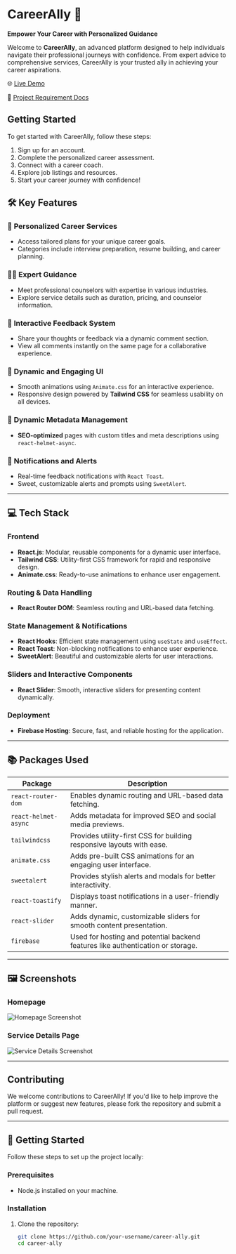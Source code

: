 # CareerAlly 🌟

**Empower Your Career with Personalized Guidance**

Welcome to **CareerAlly**, an advanced platform designed to help individuals navigate their professional journeys with confidence. From expert advice to comprehensive services, CareerAlly is your trusted ally in achieving your career aspirations.

🌐 [Live Demo](https://career-ally.web.app/)

📓 [Project Requirement Docs](https://docs.google.com/document/d/1ErVVKPWEMzrmOn4bp18Vba0nfUpK-KZpqcTvSNffLKU/edit?tab=t.0)

## Getting Started

To get started with CareerAlly, follow these steps:

1. Sign up for an account.
2. Complete the personalized career assessment.
3. Connect with a career coach.
4. Explore job listings and resources.
5. Start your career journey with confidence!

## 🛠️ Key Features

### 🎯 **Personalized Career Services**

- Access tailored plans for your unique career goals.
- Categories include interview preparation, resume building, and career planning.

### 🧑‍🏫 **Expert Guidance**

- Meet professional counselors with expertise in various industries.
- Explore service details such as duration, pricing, and counselor information.

### 💬 **Interactive Feedback System**

- Share your thoughts or feedback via a dynamic comment section.
- View all comments instantly on the same page for a collaborative experience.

### 🎨 **Dynamic and Engaging UI**

- Smooth animations using `Animate.css` for an interactive experience.
- Responsive design powered by **Tailwind CSS** for seamless usability on all devices.

### 🌟 **Dynamic Metadata Management**

- **SEO-optimized** pages with custom titles and meta descriptions using `react-helmet-async`.

### 🔔 **Notifications and Alerts**

- Real-time feedback notifications with `React Toast`.
- Sweet, customizable alerts and prompts using `SweetAlert`.

---

## 💻 Tech Stack

### **Frontend**

- **React.js**: Modular, reusable components for a dynamic user interface.
- **Tailwind CSS**: Utility-first CSS framework for rapid and responsive design.
- **Animate.css**: Ready-to-use animations to enhance user engagement.

### **Routing & Data Handling**

- **React Router DOM**: Seamless routing and URL-based data fetching.

### **State Management & Notifications**

- **React Hooks**: Efficient state management using `useState` and `useEffect`.
- **React Toast**: Non-blocking notifications to enhance user experience.
- **SweetAlert**: Beautiful and customizable alerts for user interactions.

### **Sliders and Interactive Components**

- **React Slider**: Smooth, interactive sliders for presenting content dynamically.

### **Deployment**

- **Firebase Hosting**: Secure, fast, and reliable hosting for the application.

---

## 📚 Packages Used

| **Package**          | **Description**                                                                 |
| -------------------- | ------------------------------------------------------------------------------- |
| `react-router-dom`   | Enables dynamic routing and URL-based data fetching.                            |
| `react-helmet-async` | Adds metadata for improved SEO and social media previews.                       |
| `tailwindcss`        | Provides utility-first CSS for building responsive layouts with ease.           |
| `animate.css`        | Adds pre-built CSS animations for an engaging user interface.                   |
| `sweetalert`         | Provides stylish alerts and modals for better interactivity.                    |
| `react-toastify`     | Displays toast notifications in a user-friendly manner.                         |
| `react-slider`       | Adds dynamic, customizable sliders for smooth content presentation.             |
| `firebase`           | Used for hosting and potential backend features like authentication or storage. |

---

## 🖼️ Screenshots

### **Homepage**

![Homepage Screenshot](https://i.ibb.co.com/9GfRGfj/Screenshot-2024-11-19-141202.png)

### **Service Details Page**

![Service Details Screenshot](https://i.ibb.co.com/k61HRDG/Screenshot-2024-11-19-141132.png)

---

## Contributing

We welcome contributions to CareerAlly! If you'd like to help improve the platform or suggest new features, please fork the repository and submit a pull request.

---

## 🚀 Getting Started

Follow these steps to set up the project locally:

### Prerequisites

- Node.js installed on your machine.

### Installation

1. Clone the repository:
   ```bash
   git clone https://github.com/your-username/career-ally.git
   cd career-ally
   ```
